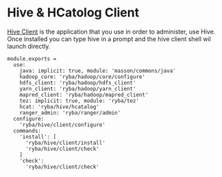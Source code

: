 
# Hive & HCatolog Client
[Hive Client](https://cwiki.apache.org/confluence/display/Hive/HiveClient) is the application that you use in order to administer, use Hive.
Once installed you can type hive in a prompt and the hive client shell wil launch directly.

    module.exports =
      use:
        java: implicit: true, module: 'masson/commons/java'
        hadoop_core: 'ryba/hadoop/core/configure'
        hdfs_client: 'ryba/hadoop/hdfs_client'
        yarn_client: 'ryba/hadoop/yarn_client'
        mapred_client: 'ryba/hadoop/mapred_client'
        tez: implicit: true, module: 'ryba/tez'
        hcat: 'ryba/hive/hcatalog'
        ranger_admin: 'ryba/ranger/admin'
      configure:
        'ryba/hive/client/configure'
      commands:
        'install': [
          'ryba/hive/client/install'
          'ryba/hive/client/check'
        ]
        'check':
          'ryba/hive/client/check'
